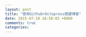 ```yaml
---
layout: post
title: "使用Github+Octopress搭建博客"
date: 2015-07-18 16:58:03 +0800
comments: true
categories: 
---
```

